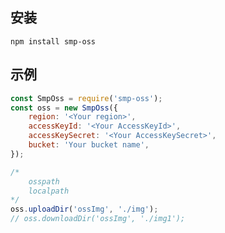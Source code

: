 <!--
 * @Description:
 * @Version: 1.0.0
 * @Autor: zhangjy
 * @Date: 2023-01-11 14:24:53
 * @LastEditors: zhangjy
 * @LastEditTime: 2023-01-14 18:43:39
-->

## 安装

`npm install smp-oss`

## 示例

```js
const SmpOss = require('smp-oss');
const oss = new SmpOss({
    region: '<Your region>',
    accessKeyId: '<Your AccessKeyId>',
    accessKeySecret: '<Your AccessKeySecret>',
    bucket: 'Your bucket name',
});

/* 
    osspath
    localpath
*/
oss.uploadDir('ossImg', './img');
// oss.downloadDir('ossImg', './img1');
```

